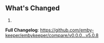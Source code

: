 ## What's Changed

1.

**Full Changelog**: https://github.com/emby-keeper/embykeeper/compare/v0.0.0...v5.0.8
